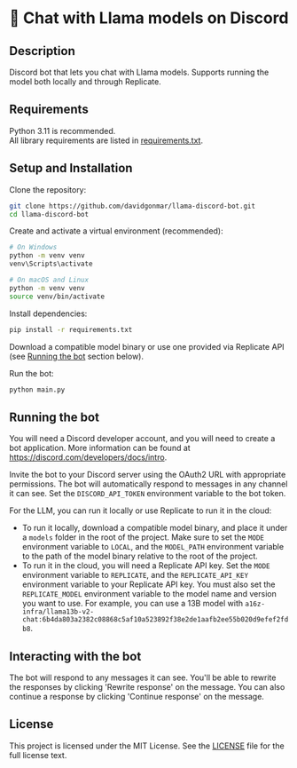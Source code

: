 # 🦙 Chat with Llama models on Discord

## Description

Discord bot that lets you chat with Llama models. Supports running the model both locally and through Replicate.

## Requirements

Python 3.11 is recommended. <br>
All library requirements are listed in [requirements.txt](requirements.txt).

## Setup and Installation

Clone the repository:

```bash
git clone https://github.com/davidgonmar/llama-discord-bot.git
cd llama-discord-bot
```

Create and activate a virtual environment (recommended):

```bash
# On Windows
python -m venv venv
venv\Scripts\activate

# On macOS and Linux
python -m venv venv
source venv/bin/activate
```

Install dependencies:

```bash
pip install -r requirements.txt
```

Download a compatible model binary or use one provided via Replicate API (see [Running the bot](#running-the-bot) section below).

Run the bot:

```bash
python main.py
```

## Running the bot

You will need a Discord developer account, and you will need to create a bot application. More information can be found at https://discord.com/developers/docs/intro.

Invite the bot to your Discord server using the OAuth2 URL with appropriate permissions. The bot will automatically respond to messages in any channel it can see. Set the `DISCORD_API_TOKEN` environment variable to the bot token.

For the LLM, you can run it locally or use Replicate to run it in the cloud:

- To run it locally, download a compatible model binary, and place it under a `models` folder in the root of the project. Make sure to set the `MODE` environment variable to `LOCAL`, and the `MODEL_PATH` environment variable to the path of the model binary relative to the root of the project.
- To run it in the cloud, you will need a Replicate API key. Set the `MODE` environment variable to `REPLICATE`, and the `REPLICATE_API_KEY` environment variable to your Replicate API key. You must also set the `REPLICATE_MODEL` environment variable to the model name and version you want to use. For example, you can use a 13B model with `a16z-infra/llama13b-v2-chat:6b4da803a2382c08868c5af10a523892f38e2de1aafb2ee55b020d9efef2fdb8`.

## Interacting with the bot

The bot will respond to any messages it can see. You'll be able to rewrite the responses by clicking 'Rewrite response' on the message. You can also continue a response by clicking 'Continue response' on the message.

## License

This project is licensed under the MIT License. See the [LICENSE](LICENSE) file for the full license text.
